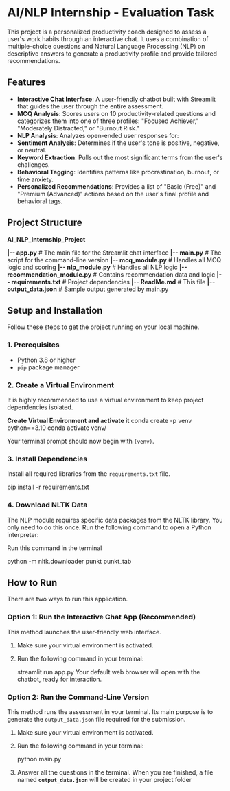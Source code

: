 # AI/NLP Internship - Evaluation Task

This project is a personalized productivity coach designed to assess a user's work habits through an interactive chat. It uses a combination of multiple-choice questions and Natural Language Processing (NLP) on descriptive answers to generate a productivity profile and provide tailored recommendations.

## Features

-   **Interactive Chat Interface**: A user-friendly chatbot built with Streamlit that guides the user through the entire assessment.
-   **MCQ Analysis**: Scores users on 10 productivity-related questions and categorizes them into one of three profiles: "Focused Achiever," "Moderately Distracted," or "Burnout Risk." 
-   **NLP Analysis**: Analyzes open-ended user responses for:
-   **Sentiment Analysis**: Determines if the user's tone is positive, negative, or neutral. 
-   **Keyword Extraction**: Pulls out the most significant terms from the user's challenges.
-   **Behavioral Tagging**: Identifies patterns like procrastination, burnout, or time anxiety. 
-   **Personalized Recommendations**: Provides a list of "Basic (Free)" and "Premium (Advanced)" actions based on the user's final profile and behavioral tags.

## Project Structure

**AI_NLP_Internship_Project**

**|-- app.py**                   # The main file for the Streamlit chat interface
**|-- main.py**                 # The script for the command-line version
**|-- mcq_module.py**            # Handles all MCQ logic and scoring
**|-- nlp_module.py**            # Handles all NLP logic
**|-- recommendation_module.py** # Contains recommendation data and logic
**|-- requirements.txt**         # Project dependencies
**|-- ReadMe.md**                # This file
**|-- output_data.json**         # Sample output generated by main.py

## Setup and Installation

Follow these steps to get the project running on your local machine.

### 1. Prerequisites
- Python 3.8 or higher
- `pip` package manager

### 2. Create a Virtual Environment
It is highly recommended to use a virtual environment to keep project dependencies isolated.

**Create Virtual Environment and activate it**
conda create -p venv python==3.10 
conda activate venv/

Your terminal prompt should now begin with `(venv)`.

### 3. Install Dependencies
Install all required libraries from the `requirements.txt` file.

pip install -r requirements.txt

### 4. Download NLTK Data
The NLP module requires specific data packages from the NLTK library. You only need to do this once. Run the following command to open a Python interpreter:

Run this command in the terminal

python -m nltk.downloader punkt punkt_tab

## How to Run

There are two ways to run this application.

### Option 1: Run the Interactive Chat App (Recommended)
This method launches the user-friendly web interface.

1.  Make sure your virtual environment is activated.
2.  Run the following command in your terminal:

    streamlit run app.py
Your default web browser will open with the chatbot, ready for interaction.

### Option 2: Run the Command-Line Version
This method runs the assessment in your terminal. Its main purpose is to generate the `output_data.json` file required for the submission.

1.  Make sure your virtual environment is activated.
2.  Run the following command in your terminal:
    
    python main.py
    

3.  Answer all the questions in the terminal. When you are finished, a file named **`output_data.json`** will be created in your project folder


